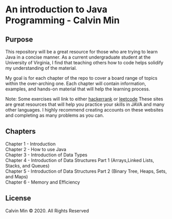 # An introduction to Java Programming - Calvin Min
## Purpose
This repository will be a great resource for those who are trying to learn Java in a concise manner.
As a current undergraduate student at the University of Virginia, I find that teaching others how to code
helps solidify my understanding of the material.  

My goal is for each chapter of the repo to cover a board range of topics within the over-arching one.
Each chapter will contain information, examples, and hands-on material that will help the learning process.  

Note: Some exercises will link to either [hackerrank](https://hackerrank.com) or [leetcode](https://leetcode.com)
These sites are great resources that will help you practice your skills in JAVA and many other languages.
I highly recommend creating accounts on these websites and completing as many problems as you can.

## Chapters
Chapter 1 - Introduction  
Chapter 2 - How to use Java  
Chapter 3 - Introduction of Data Types  
Chapter 4 - Introduction of Data Structures Part 1 (Arrays,Linked Lists, Stacks, and Queues)  
Chapter 5 - Introduction of Data Structures Part 2 (Binary Tree, Heaps, Sets, and Maps)  
Chapter 6 - Memory and Efficiency  
 
 ## License
 Calvin Min © 2020. All Rights Reserved

